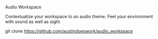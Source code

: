 Audio Workspace

Contextualize your workspace to an audio theme.
Feel your environment with sound as well as sight.


git clone https://github.com/austindoeswork/audio_workspace




